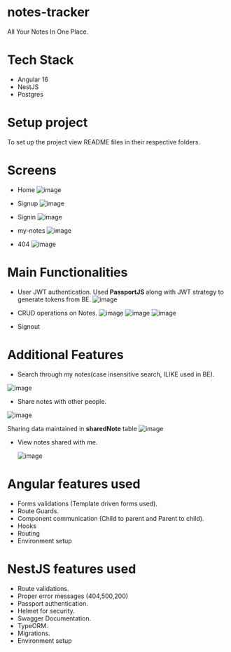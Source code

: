  # notes-tracker
 All Your Notes In One Place.

 # Tech Stack
 - Angular 16
 - NestJS
 - Postgres

 # Setup project
 To set up the project view README files in their respective folders.

 # Screens
 - Home
   ![image](https://github.com/pranayusg/notes-tracker/assets/66126225/a48fd982-058a-4d59-b52a-9ed5a5fc50fa)

 - Signup
   ![image](https://github.com/pranayusg/notes-tracker/assets/66126225/decbed4a-cdff-4063-8bbb-2bcd1fef5e5b)

 - Signin
   ![image](https://github.com/pranayusg/notes-tracker/assets/66126225/8ac19164-c40b-4930-95ad-55a916c76486)

 - my-notes
   ![image](https://github.com/pranayusg/notes-tracker/assets/66126225/78e66818-0029-4046-8f3c-6f535a04e868)

 - 404
   ![image](https://github.com/pranayusg/notes-tracker/assets/66126225/40974a3f-33ff-4499-ad35-bb84b4bb6b4a)


 # Main Functionalities  
 - User JWT authentication.
   Used **PassportJS** along with JWT strategy to generate tokens from BE.
  ![image](https://github.com/pranayusg/notes-tracker/assets/66126225/e98218dc-2825-4033-bc45-4566f7436397)

 - CRUD operations on Notes.
   ![image](https://github.com/pranayusg/notes-tracker/assets/66126225/682991b7-0587-4aee-aee4-f546579e23b4)
   ![image](https://github.com/pranayusg/notes-tracker/assets/66126225/e49c3543-5d1c-4ac0-af5f-32de60eac1ab)
   ![image](https://github.com/pranayusg/notes-tracker/assets/66126225/1fd576a4-2342-4f5d-bfdb-3a1c9d212e32)
   
 - Signout  

# Additional Features
 - Search through my notes(case insensitive search, ILIKE used in BE).

  ![image](https://github.com/pranayusg/notes-tracker/assets/66126225/d275fcf0-3b55-4f88-bbd9-d117c6c3e923)

 - Share notes with other people.

  ![image](https://github.com/pranayusg/notes-tracker/assets/66126225/44a9ace2-08ac-40ae-830e-401fe037cfdc)

  Sharing data maintained in **sharedNote** table
  ![image](https://github.com/pranayusg/notes-tracker/assets/66126225/860a2aa8-c8c2-40e4-aa36-68f9704ac2a2)


- View notes shared with me.

  ![image](https://github.com/pranayusg/notes-tracker/assets/66126225/865e4ad9-43fb-4ac0-9342-9ce723a6ee6b)


# Angular features used
 - Forms validations (Template driven forms used).
 - Route Guards.
 - Component communication (Child to parent and Parent to child).
 - Hooks
 - Routing
 - Environment setup

# NestJS features used
 - Route validations.
 - Proper error messages (404,500,200)
 - Passport authentication.
 - Helmet for security.
 - Swagger Documentation.
 - TypeORM.
 - Migrations.
 - Environment setup


